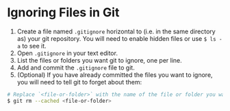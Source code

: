 # Ignoring Files in Git

1. Create a file named `.gitignore` horizontal to (i.e. in the same directory as) your git repository. You will need to enable hidden files or use `$ ls -a` to see it.
2. Open `.gitignore` in your text editor.
3. List the files or folders you want git to ignore, one per line.
4. Add and commit the `.gitignore` file to git.
5. (Optional) If you have already committed the files you want to ignore, you will need to tell git to forget about them:

```sh
# Replace `<file-or-folder>` with the name of the file or folder you want git to forget about.
$ git rm --cached <file-or-folder>
```

